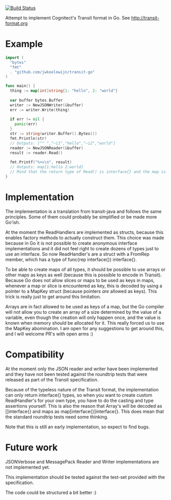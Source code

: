 [![Build Status](https://travis-ci.org/jwkoelewijn/transit-go.svg?branch=master)](https://travis-ci.org/jwkoelewijn/transit-go)

Attempt to implement Cognitect's Transit format in Go.
See http://transit-format.org

Example
=======

```go
import (
  "bytes"
  "fmt"
  . "github.com/jwkoelewijn/transit-go"
)

func main() {
  thing := map[int]string{1: "hello", 2: "world"}
  
  var buffer bytes.Buffer
  writer := NewJSONWriter(&buffer)
  err := writer.Write(thing)
  
  if err != nil {
    panic(err)
  }
  str := string(writer.Buffer().Bytes())
  fmt.Println(str)
  // Outputs: ["^ ","~i1","hello","~i2","world"]
  reader := NewJSONReader(&buffer)
  result := reader.Read()
  
  fmt.Printf("%+v\n", result)
  // Outputs: map[1:hello 2:world]
  // Mind that the return type of Read() is interface{} and the map is of type map[interface{}]interface{}
}
```

Implementation 
==============
The implementation is a translation from transit-java and follows the same principles. Some of them could probably be simplified or be made more Go'ish.

At the moment the ReadHandlers are implemented as structs, because this enables factory methods to actually construct them.
This choice was made because in Go it is not possible to create anonymous interface implementations and it did not feel right
to create dozens of types just to use an interface. So now ReadHandler's are a struct with a FromRep member, which has a type
of func(rep interface{}) interface{}.

To be able to create maps of all types, it should be possible to use arrays or other maps as keys as well (because this is possible
to encode in Transit). Because Go does not allow slices or maps to be used as keys in maps, whenever a map or slice is encountered as key,
this is decoded by using a pointer to a MapKey struct (because pointers _are_ allowed as keys). This trick is really just to get around this limitation.

Arrays are in fact allowed to be used as keys of a map, but the Go compiler will not allow you to create an array of a size determined by
the value of a variable, even though the creation will only happen once, and the value is known when memory should be allocated for it.
This really forced us to use the MapKey abomination. I am open for any suggestions to get around this, and I will welcome PR's with open arms :)


Compatibility
=============

At the moment only the JSON reader and writer have been implemented and they have not been tested against the roundtrip tests that were
released as part of the Transit specification.

Because of the typeless nature of the Transit format, the implementation can only return interface{} types, so when you want
to create custom ReadHandler's for your own type, you have to do the casting and type assertions yourself. This is also the
reason that Array's will be decoded as []interface{} and maps as map[interface{}]interface{}. This does mean that the standard
roundtrip tests need some thinking.

Note that this is still an early implementation, so expect to find bugs.

Future work
===========

JSONVerbose and MessagePack Reader and Writer implementations are not implemented yet.

This implementation should be tested against the test-set provided with the specification.

The code could be structured a bit better :)
